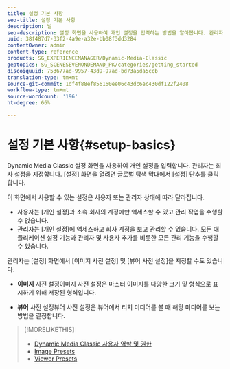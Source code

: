 ```yaml
---
title: 설정 기본 사항
seo-title: 설정 기본 사항
description: 널
seo-description: 설정 화면을 사용하여 개인 설정을 입력하는 방법을 알아봅니다. 관리자는 회사 설정을 지정합니다.
uuid: 38f487d7-33f2-4a9e-a32e-bb08f3dd3284
contentOwner: admin
content-type: reference
products: SG_EXPERIENCEMANAGER/Dynamic-Media-Classic
geptopics: SG_SCENESEVENONDEMAND_PK/categories/getting_started
discoiquuid: 753677ad-9957-43d9-97ad-bd73a5da5ccb
translation-type: tm+mt
source-git-commit: 1df4f88ef856160ee06c43dc6ec430df122f2408
workflow-type: tm+mt
source-wordcount: '196'
ht-degree: 66%

---
```



# 설정 기본 사항{#setup-basics}

Dynamic Media Classic 설정 화면을 사용하여 개인 설정을 입력합니다. 관리자는 회사 설정을 지정합니다. [설정] 화면을 열려면 글로벌 탐색 막대에서 [설정] 단추를 클릭합니다.

이 화면에서 사용할 수 있는 설정은 사용자 또는 관리자 상태에 따라 달라집니다.

* 사용자는 [개인 설정]과 소속 회사의 계정에만 액세스할 수 있고 관리 작업을 수행할 수 없습니다.
* 관리자는 [개인 설정]에 액세스하고 회사 계정을 보고 관리할 수 있습니다. 모든 애플리케이션 설정 기능과 관리자 및 사용자 추가를 비롯한 모든 관리 기능을 수행할 수 있습니다.

관리자는 [설정] 화면에서 [이미지 사전 설정] 및 [뷰어 사전 설정]을 지정할 수도 있습니다.

* **이미지**
사전 설정이미지 사전 설정은 마스터 이미지를 다양한 크기 및 형식으로 표시하기 위해 저장된 형식입니다.

* **뷰어**
사전 설정뷰어 사전 설정은 뷰어에서 리치 미디어를 볼 때 해당 미디어를 보는 방법을 결정합니다.

>[!MORELIKETHIS]
>
>* [Dynamic Media Classic 사용자 역할 및 권한](administration-setup.md#user_administration)
>* [Image Presets](application-setup.md#image_presets)
>* [Viewer Presets](application-setup.md#viewer_presets)

